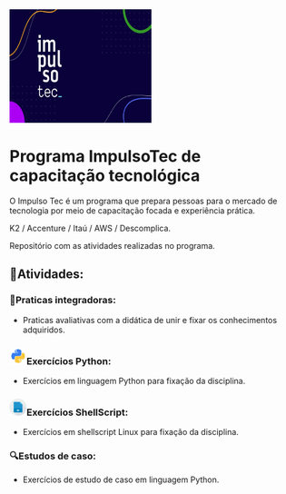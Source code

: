 <img src="impulsotec.png" height="200" width="250"/>

# Programa ImpulsoTec de capacitação tecnológica

O Impulso Tec é um programa que prepara pessoas para o mercado de tecnologia por meio de capacitação focada e experiência prática. 

K2 / Accenture / Itaú / AWS / Descomplica.

Repositório com as atividades realizadas no programa.

##  :book:Atividades:

### :runner:Praticas integradoras:

- Praticas avaliativas com a didática de unir e fixar os conhecimentos adquiridos. 

### <code><img height="30" src="python_logo.png"></code>Exercícios Python:

- Exercícios em linguagem Python para fixação da disciplina.

### <code><img height="30" src="shell_logo.png"></code>Exercícios ShellScript:

- Exercícios em shellscript Linux para fixação da disciplina.

### :mag:Estudos de caso:

- Exercícios de estudo de caso em linguagem Python.















